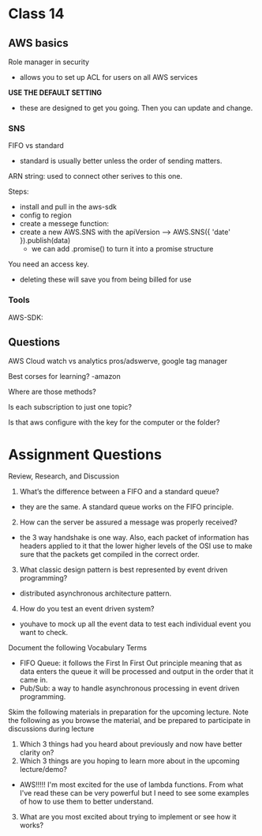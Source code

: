 # Class 14

## AWS basics
Role manager in security
- allows you to set up ACL for users on all AWS services

**USE THE DEFAULT SETTING**
- these are designed to get you going. Then you can update and change.

### SNS
FIFO vs standard
- standard is usually better unless the order of sending matters.

ARN string: used to connect other serives to this one.

Steps:
- install and pull in the aws-sdk
- config to region
- create a messege function:
- create a new AWS.SNS with the apiVersion --> AWS.SNS({ 'date' }).publish(data)
    - we can add .promise() to turn it into a promise structure

You need an access key. 
- deleting these will save you from being billed for use

### Tools
AWS-SDK:




## Questions

AWS Cloud watch vs analytics pros/adswerve, google tag manager

Best corses for learning? -amazon

Where are those methods?

Is each subscription to just one topic?

Is that aws configure with the key for the computer or the folder?

# Assignment Questions

Review, Research, and Discussion

1. What’s the difference between a FIFO and a standard queue?
- they are the same. A standard queue works on the FIFO principle. 
2. How can the server be assured a message was properly received?
- the 3 way handshake is one way. Also, each packet of information has headers applied to it that the lower higher levels of the OSI use to make sure that the packets get compiled in the correct order. 
3. What classic design pattern is best represented by event driven programming?
- distributed asynchronous architecture pattern.
4. How do you test an event driven system?
- youhave to mock up all the event data to test each individual event you want to check. 

Document the following Vocabulary Terms
- FIFO Queue: it follows the First In First Out principle meaning that as data enters the queue it will be processed and output in the order that it came in. 
- Pub/Sub: a way to handle asynchronous processing in event driven programming. 


Skim the following materials in preparation for the upcoming lecture. Note the following as you browse the material, and be prepared to participate in discussions during lecture

1. Which 3 things had you heard about previously and now have better clarity on?
2. Which 3 things are you hoping to learn more about in the upcoming lecture/demo?
- AWS!!!!! I'm most excited for the use of lambda functions. From what I've read these can be very powerful but I need to see some examples of how to use them to better understand.
3. What are you most excited about trying to implement or see how it works?